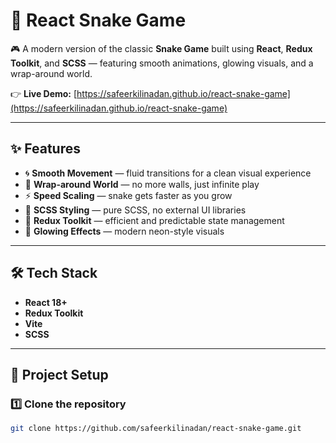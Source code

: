 # 🐍 React Snake Game

🎮 A modern version of the classic **Snake Game** built using **React**, **Redux Toolkit**, and **SCSS** — featuring smooth animations, glowing visuals, and a wrap-around world.  

👉 **Live Demo:** [https://safeerkilinadan.github.io/react-snake-game](https://safeerkilinadan.github.io/react-snake-game)  

---

## ✨ Features

- 🌀 **Smooth Movement** — fluid transitions for a clean visual experience  
- 🔁 **Wrap-around World** — no more walls, just infinite play  
- ⚡ **Speed Scaling** — snake gets faster as you grow  
- 💚 **SCSS Styling** — pure SCSS, no external UI libraries  
- 💾 **Redux Toolkit** — efficient and predictable state management  
- 🌈 **Glowing Effects** — modern neon-style visuals  

---

## 🛠️ Tech Stack

- **React 18+**
- **Redux Toolkit**
- **Vite**
- **SCSS**

---

## 🧩 Project Setup

### 1️⃣ Clone the repository
```bash
git clone https://github.com/safeerkilinadan/react-snake-game.git
